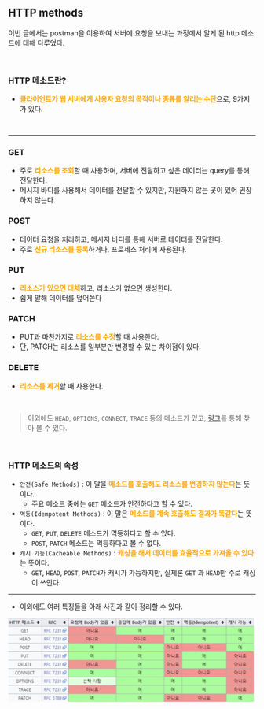 ## HTTP methods
이번 글에서는 postman을 이용하여 서버에 요청을 보내는 과정에서 알게 된 http 메소드에 대해 다루었다.

<br/>


### HTTP 메소드란?

- <span style="color:orange">**클라이언트가 웹 서버에게 사용자 요청의 목적이나 종류를 알리는 수단**</span>으로, 9가지가 있다.

<br/>

---
### GET

- 주로 <span style="color:orange">**리소스를 조회**</span>할 때 사용하며, 서버에 전달하고 싶은 데이터는 query를 통해 전달한다.
- 메시지 바디를 사용해서 데이터를 전달할 수 있지만, 지원하지 않는 곳이 있어 권장하지 않는다.

### POST

- 데이터 요청을 처리하고, 메시지 바디를 통해 서버로 데이터를 전달한다.
- 주로 <span style="color:orange">**신규 리소스를 등록**</span>하거나, 프로세스 처리에 사용된다.

### PUT

- <span style="color:orange">**리소스가 있으면 대체**</span>하고, 리소스가 없으면 생성한다.
- 쉽게 말해 데이터를 덮어쓴다

### PATCH

- PUT과 마찬가지로 <span style="color:orange">**리소스를 수정**</span>할 때 사용한다.
- 단, PATCH는 리소스를 일부분만 변경할 수 있는 차이점이 있다.

### DELETE

- <span style="color:orange">**리소스를 제거**</span>할 때 사용한다.

<br/>

> 이외에도 `HEAD`, `OPTIONS`, `CONNECT`, `TRACE` 등의 메소드가 있고, [링크](https://kyun2da.dev/CS/http-%EB%A9%94%EC%86%8C%EB%93%9C%EC%99%80-%EC%83%81%ED%83%9C%EC%BD%94%EB%93%9C/)를 통해 찾아 볼 수 있다.



<br/>

### HTTP 메소드의 속성

- `안전(Safe Methods)` : 이 말을 <span style="color:orange">**메소드를 호출해도 리소스를 변경하지 않는다**</span>는 뜻이다.
    - 주요 메소드 중에는 `GET` 메소드가 안전하다고 할 수 있다.
- `멱등(Idempotent Methods)` : 이 말은 <span style="color:orange">**메소드를 계속 호출해도 결과가 똑같다**</span>는 뜻이다.
    - `GET`, `PUT`, `DELETE` 메소드가 멱등하다고 할 수 있다.
    - `POST`, `PATCH` 메소드는 멱등하다고 볼 수 없다.
- `캐시 가능(Cacheable Methods)` : <span style="color:orange">**캐싱을 해서 데이터를 효율적으로 가져올 수 있다**</span>는 뜻이다.
    - `GET`, `HEAD`, `POST`, `PATCH`가 캐시가 가능하지만, 실제론 `GET` 과 `HEAD`만 주로 캐싱이 쓰인다.
    
---
    
- 이외에도 여러 특징들을 아래 사진과 같이 정리할 수 있다.

<img src="https://github.com/2dongyeop/TIL/blob/main/Network/image/http-method.png" width = 500/>
